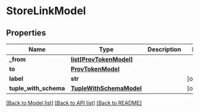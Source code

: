 # StoreLinkModel

## Properties
Name | Type | Description | Notes
------------ | ------------- | ------------- | -------------
**_from** | [**list[ProvTokenModel]**](ProvTokenModel.md) |  | 
**to** | [**ProvTokenModel**](ProvTokenModel.md) |  | 
**label** | **str** |  | [optional] 
**tuple_with_schema** | [**TupleWithSchemaModel**](TupleWithSchemaModel.md) |  | [optional] 

[[Back to Model list]](../README.md#documentation-for-models) [[Back to API list]](../README.md#documentation-for-api-endpoints) [[Back to README]](../README.md)


